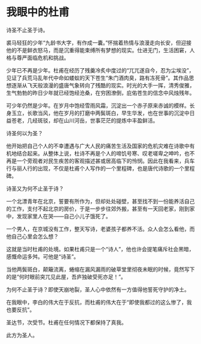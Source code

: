 # 我眼中的杜甫

诗圣不止圣于诗。

裘马轻狂的少年“九龄书大字，有作成一囊。”怀揣着热情与浪漫走向长安，但迎接他的不是鲜衣怒马，而是沉重得能束缚所有梦想的现实。仕进无门，生活困窘，人格与尊严面临危机和挑战。

少年已不再是少年。杜甫在经历了残羹冷炙中度过的“兀兀遂自今，忍为尘埃没”，见证了兵荒马乱年代中命如蝼蚁的天下苍生“朱门酒肉臭，路有冻死骨”。其作品思想逐渐从飞天般浪漫的盛唐气象转向了残酷的现实。时光的大手一挥，清秀俊雅，生气勃勃的昨日少年就已经饱经沧桑，在穷困潦倒，庇佑苍生的信念中风烛残年。

可少年仍然是少年。在岁月中饱经雪雨风霜，沉淀出一个赤子原来赤诚的模样。长身玉立，长歌当风，他在岁月的打磨中两鬓斑白，早生华发，也在世事的沉淀中日益苍老，几经斑驳，却在山川河岳，世事茫茫的提炼中丰盈鲜活。

诗圣何以为圣？

他开始把自己个人的不幸遭遇与广大人民的痛苦生活及国家的危机灾难在诗歌中有机地结合起来。从整体上说，杜诗不再是个人的啼饥号寒、叹老嗟卑之呻吟，也不再是一个旁观者对民生疾苦的客观描述甚或居高临下的怜悯。因此在我看来，兵车行与丽人行的出现，不仅是杜甫个人写作的一个里程碑，也是唐代诗歌的一个里程碑。

诗圣又为何不止圣于诗？

一个北漂青年在北京，誓要有所作为，但却处处碰壁，甚至找不到一份能养活自己的工作，支付不起北京的房价，于是一步步往郊外搬，甚至有一天回老家，刚到家中，发现家里人在哭——自己小儿子饿死了。

一个男人，在京城没有工作，整天写诗，老婆孩子都养不活。众人会怎么看他，而他自己心里会怎么想？

这就是当时杜甫的处境。如果杜甫只是一个“诗人”，他也许会提笔痛斥社会黑暗，感慨命运多舛。可他是“诗圣”。

当他两鬓斑白，颠簸流离，蜷缩在漏风漏雨的破草堂里彻夜未眠的时候，竟然写下的是“何时眼前突兀见此屋，吾庐独破受死亦足！”。

为何不止圣于诗？即使天崩地裂，圣人心中依然有一方值得他誓死守护的净土。

在我眼中，李白的伟大在于反抗，而杜甫的伟大在于“即使我都过的这么惨了，我也要反抗”。

圣达节，次受节。杜甫在任何情况下都保持了真我。

此方为圣人。